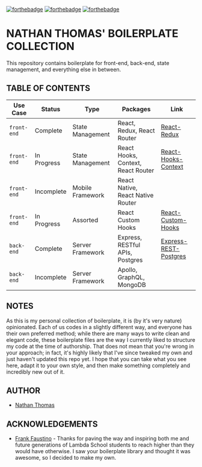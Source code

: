 [![forthebadge](https://forthebadge.com/images/badges/made-with-crayons.svg)](https://forthebadge.com) [![forthebadge](https://forthebadge.com/images/badges/compatibility-club-penguin.svg)](https://forthebadge.com) [![forthebadge](https://forthebadge.com/images/badges/no-ragrets.svg)](https://forthebadge.com)

# NATHAN THOMAS' BOILERPLATE COLLECTION

This repository contains boilerplate for front-end, back-end, state management, and everything else in between.

## TABLE OF CONTENTS

| Use Case    | Status      | Type             | Packages                           | Link                                         |
| ----------- | ----------- | ---------------- | ---------------------------------- | -------------------------------------------- |
| `front-end` | Complete    | State Management | React, Redux, React Router         | [React-Redux](./React-Redux)                 |
| `front-end` | In Progress | State Management | React Hooks, Context, React Router | [React-Hooks-Context](./React-Hooks-Context) |
| `front-end` | Incomplete  | Mobile Framework | React Native, React Native Router  |                                              |
| `front-end` | In Progress | Assorted         | React Custom Hooks                 | [React-Custom-Hooks](./React-Custom-Hooks)   |
| `back-end`  | Complete    | Server Framework | Express, RESTful APIs, Postgres    | [Express-REST-Postgres](./Express-Postgres)  |
| `back-end`  | Incomplete  | Server Framework | Apollo, GraphQL, MongoDB           |                                              |

## NOTES

As this is my personal collection of boilerplate, it is (by it's very nature) opinionated. Each of us codes in a slightly different way, and everyone has their own preferred method; while there are many ways to write clean and elegant code, these boilerplate files are the way I currently liked to structure my code at the time of authorship. That does not mean that you're wrong in your approach; in fact, it's highly likely that I've since tweaked my own and just haven't updated this repo yet. I hope that you can take what you see here, adapt it to your own style, and then make something completely and incredibly new out of it.

## AUTHOR

- [Nathan Thomas](https://github.com/nwthomas)

## ACKNOWLEDGEMENTS

- [Frank Faustino](https://github.com/frankfaustino) - Thanks for paving the way and inspiring both me and future generations of Lambda School students to reach higher than they would have otherwise. I saw your boilerplate library and thought it was awesome, so I decided to make my own.
